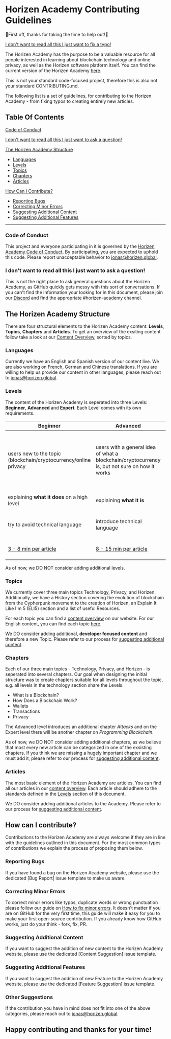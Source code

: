 # Horizen Academy Contributing Guidelines

🙏First off, thanks for taking the time to help out!🙏

[I don't want to read all this I just want to fix a typo!](#correcting-minor-errors)

The Horizen Academy has the purpose to be a valuable resource for all people interested in learning about blockchain technology and online privacy, as well as the Horizen software platform itself. You can find the current version of the Horizen Academy [here](https://academy.horizen.global).

This is not your standard code-focused project, therefore this is also not your standard CONTRIBUTING.md.

The following list is a set of guidelines, for contributing to the Horizen Academy - from fixing typos to creating entirely new articles.

## Table Of Contents

[Code of Conduct](#code-of-conduct)

[I don't want to read all this I just want to ask a question!](#i-dont-want-to-read-all-this-i-just-want-to-ask-a-question)

[The Horizen Academy Structure](#the-horizen-academy-structure)

* [Languages](#languages)
* [Levels](#levels)
* [Topics](#topics)
* [Chapters](#chapters)
* [Articles](#articles)

[How Can I Contribute?](#how-can-i-contribute)

* [Reporting Bugs](#reporting-bugs)
* [Correcting Minor Errors](#correcting-minor-errors)
* [Suggesting Additional Content](#suggesting-additional-content)
* [Suggesting Additional Features](#suggesting-additional-features)

____________________

### Code of Conduct

This project and everyone participating in it is governed by the [Horizen Academy Code of Conduct](CODE_OF_CONDUCT.md). By participating, you are expected to uphold this code. Please report unacceptable behavior to [jonas@horizen.global](mailto:jonas@horizen.global).

### I don't want to read all this I just want to ask a question!

This is not the right place to ask general questions about the Horizen Academy, as GitHub quickly gets messy with this sort of conversations. If you can't find the information your looking for in this document, please join our [Discord](https://discordapp.com/invite/Hu5mQxR) and find the appropriate #horizen-academy channel.

## The Horizen Academy Structure

There are four structural elements to the Horizen Academy content: **Levels**, **Topics**, **Chapters** and **Articles**.
To get an overview of the exsiting content follow take a look at our [Content Overview](https://academy.horizen.global/content-overview/), sorted by topics.

### Languages

Currently we have an English and Spanish version of our content live. We are also working on French, German and Chinese translations. If you are willing to help us provide our content in other languages, please reach out to [jonas@horizen.global](mailto:jonas@horizen.global).

### Levels

The content of the Horizen Academy is seperated into three Levels: **Beginner**, **Advanced** and **Expert**. Each Level comes with its own requirements.

| Beginner | Advanced | Expert |
|--|--|--|
| users new to the topic (blockchain/cryptocurrency/online privacy | users with a general idea of what a blockchain/cryptocurrency is, but not sure on how it works | users that have spend significant time with blockchain or with a background in computer science |
| explaining **what it does** on a high level| explaining **what it is** |  explaining **how it works** |
| try to avoid technical language | introduce technical language | frequent use of technical language |
| [3 - 8 min per article](https://niram.org/read/)| [8 - 15 min per article](https://niram.org/read/) | [10 - 20 min per article](https://niram.org/read/) |

As of now, we DO NOT consider adding additional levels.

### Topics

We currently cover three main topics Technology, Privacy, and Horizen.
Additionally, we have a History section covering the evolution of blockchain from the Cypherpunk movement to the creation of Horizen, an Explain It Like I'm 5 (ELI5) section and a list of useful Resources.

For each topic you can find a [content overview](https://academy.horizen.global/content-overview/) on our website. For our English content, you can find each topic [here](_i18n/en/_posts/).

We DO consider adding additional, **developer focused content** and therefore a new Topic. Please refer to our process for [suggesting additional content](#suggesting-additional-content).

### Chapters

Each of our three main topics - Technology, Privacy, and Horizen - is seperated into several chapters. Our goal when designing the initial structure was to create chapters suitable for all levels throughout the topic, e.g. all levels in the technology section share the Levels.

* What is a Blockchain?
* How Does a Blockchain Work?
* Wallets
* Transactions
* Privacy

The Advanced level introduces an additional chapter *Attacks* and on the Expert level there will be another chapter on *Programming Blockchain*.

As of now, we DO NOT consider adding additional chapters, as we believe that most every new article can be categorized in one of the exsisting chapters.
If you think we are missing a hugely important chapter and we must add it, please refer to our process for [suggesting additional content](#suggesting-additional-content).

### Articles

The most basic element of the Horizen Academy are articles. You can find all our articles in our [content overview](https://academy.horizen.global/content-overview/).
Each article should adhere to the standards defined in the [Levels](#levels) section of this document.

We DO consider adding additional articles to the Academy. Please refer to our process for [suggesting additional content](#suggesting-additional-content).

## How can I contribute?

Contributions to the Horizen Academy are always welcome if they are in line with the guidelines outlined in this document. For the most common types of contributions we explain the process of proposing them below.

### Reporting Bugs

If you have found a bug on the Horizen Academy website, please use the dedicated [Bug Report] issue template to make us aware.

### Correcting Minor Errors

To correct minor errors like typos, duplicate words or wrong punctuation please follow our guide on [How to fix minor errors](HOW_TO_FIX_MINOR_ERRORS.md). It doesn't matter if you are on GitHub for the very first time, this guide will make it easy for you to make your first open-source contribution.
If you already know how GitHub works, just do your think - fork, fix, PR.

### Suggesting Additional Content

If you want to suggest the addition of new content to the Horizen Academy website, please use the dedicated [Content Suggestion] issue template.

### Suggesting Additional Features

If you want to suggest the addition of new Feature to the Horizen Academy website, please use the dedicated [Feature Suggestion] issue template.

### Other Suggestions

If the contribution you have in mind does not fit into one of the above categories, please reach out to [jonas@horizen.global](mailto:jonas@horizen.global).

## Happy contributing and thanks for your time!
